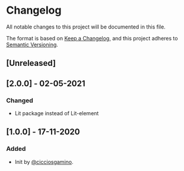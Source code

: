 # Changelog
All notable changes to this project will be documented in this file.

The format is based on [Keep a Changelog](https://keepachangelog.com/en/1.0.0/),
and this project adheres to [Semantic Versioning](https://semver.org/spec/v2.0.0.html).

## [Unreleased]

## [2.0.0] - 02-05-2021
### Changed
  - Lit package instead of Lit-element

## [1.0.0] - 17-11-2020
### Added
- Init by [@cicciosgamino](https://github.com/CICCIOSGAMINO).